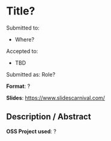 # Title?

Submitted to:
- Where?

Accepted to: 
- TBD

Submitted as: Role?

**Format**: ?

**Slides**: https://www.slidescarnival.com/

## Description / Abstract

**OSS Project used**: ?